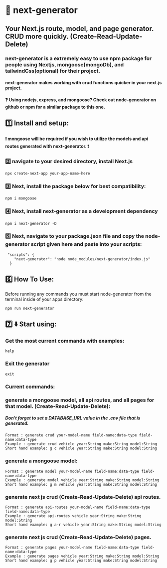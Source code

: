 # :rocket: next-generator

## Your Next.js route, model, and page generator. CRUD more quickly. (Create-Read-Update-Delete)

### next-generator is a extremely easy to use npm package for people using Nextjs, mongoose(mongoDb), and tailwindCss(optional) for their project.

#### next-generator makes working with crud functions quicker in your next.js project.

#### ❓ Using nodejs, express, and mongoose? Check out node-generator on github or npm for a similar package to this one.

## :one: Install and setup:

#### :heavy_exclamation_mark: mongoose will be required if you wish to utilize the models and api routes generated with next-generator. :heavy_exclamation_mark:

### :two: navigate to your desired directory, install Next.js

`npx create-next-app your-app-name-here`

### :three: Next, install the package below for best compatibility:

`npm i mongoose`

### :four: Next, install next-generator as a development dependency

`npm i next-generator -D`

### :five: Next, navigate to your package.json file and copy the node-generator script given here and paste into your scripts:

```
 "scripts": {
    "next-generator": "node node_modules/next-generator/index.js"
  }
```

## :six: How To Use:

Before running any commands you must start node-generator from the terminal inside of your apps directory:

`npm run next-generator`

## :seven: :arrow_down: Start using:

### Get the most current commands with examples:

```
help
```

### Exit the generator

```
exit
```

### Current commands:

### generate a mongoose model, all api routes, and all pages for that model. (Create-Read-Update-Delete):

##### Don't forget to set a DATABASE_URL value in the .env file that is generated.

```
Format : generate crud your-model-name field-name:data-type field-name:data-type
Example : generate crud vehicle year:String make:String model:String
Short hand example: g c vehicle year:String make:String model:String
```

### generate a mongoose model:

```
Format : generate model your-model-name field-name:data-type field-name:data-type
Example : generate model vehicle year:String make:String model:String
Short hand example: g m vehicle year:String make:String model:String
```

### generate next js crud (Create-Read-Update-Delete) api routes.

```
Format : generate api-routes your-model-name field-name:data-type field-name:data-type
Example : generate api-routes vehicle year:String make:String model:String
Short hand example: g a-r vehicle year:String make:String model:String
```

### generate next js crud (Create-Read-Update-Delete) pages.

```
Format : generate pages your-model-name field-name:data-type field-name:data-type
Example : generate pages vehicle year:String make:String model:String
Short hand example: g p vehicle year:String make:String model:String
```
